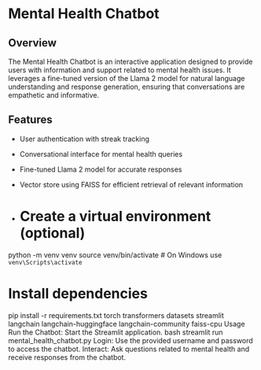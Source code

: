 # Mental Health Chatbot

## Overview
The Mental Health Chatbot is an interactive application designed to provide users with information and support related to mental health issues. It leverages a fine-tuned version of the Llama 2 model for natural language understanding and response generation, ensuring that conversations are empathetic and informative.

## Features
- User authentication with streak tracking
- Conversational interface for mental health queries
- Fine-tuned Llama 2 model for accurate responses
- Vector store using FAISS for efficient retrieval of relevant information

- # Create a virtual environment (optional)
python -m venv venv
source venv/bin/activate  # On Windows use `venv\Scripts\activate`

# Install dependencies
pip install -r requirements.txt
torch
transformers
datasets
streamlit
langchain
langchain-huggingface
langchain-community
faiss-cpu
Usage
Run the Chatbot: Start the Streamlit application.
bash
streamlit run mental_health_chatbot.py
Login: Use the provided username and password to access the chatbot.
Interact: Ask questions related to mental health and receive responses from the chatbot.
